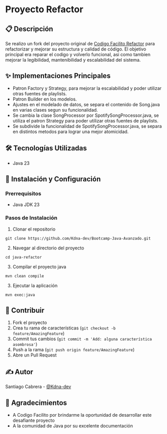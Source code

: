 #  Proyecto Refactor

## 📋 Descripción
Se realizo un fork del proyecto original de [Codigo Facilito Refactor](https://github.com/benek/Bootcamp-Java-Avanzado) para refactorizar y mejorar su estructura y calidad de código. El objetivo principal era reparar el codigo y volverlo funcional, asi como tambien mejorar la legibilidad, mantenibilidad y escalabilidad del sistema.


## ✨ Implementaciones Principales
- Patron Factory y Strategy, para mejorar la escalabilidad y poder utilizar otras fuentes de playlists.
- Patron Builder en los modelos.
- Ajustes en el modelado de datos, se separa el contenido de Song.java en varias clases segun su funcionalidad.
- Se cambia la clase SongProcessor por SpotifySongProcessor.java, se utiliza el patron Strategy para poder utilizar otras fuentes de playlists.
- Se subdivide la funcionalidad de SpotifySongProcessor.java, se separa en distintos metodos para lograr una mejor atomicidad.


## 🛠️ Tecnologías Utilizadas
- Java 23


## 🚀 Instalación y Configuración

### Prerrequisitos
- Java JDK 23


### Pasos de Instalación
1. Clonar el repositorio
```
git clone https://github.com/Kdna-dev/Bootcamp-Java-Avanzado.git
```

2. Navegar al directorio del proyecto
```
cd java-refactor
```

3. Compilar el proyecto java
```
mvn clean compile
```
3. Ejecutar la aplicación
```
mvn exec:java
```




## 🤝 Contribuir
1. Fork el proyecto
2. Crea tu rama de características (`git checkout -b feature/AmazingFeature`)
3. Commit tus cambios (`git commit -m 'Add: alguna característica asombrosa'`)
4. Push a la rama (`git push origin feature/AmazingFeature`)
5. Abre un Pull Request


## ✍️ Autor
Santiago Cabrera - [@Kdna-dev](https://github.com/Kdna-dev)


## 🙏 Agradecimientos
- A Codigo Facilito por brindarme la oportunidad de desarrollar este desafiante proyecto
- A la comunidad de Java por su excelente documentación
